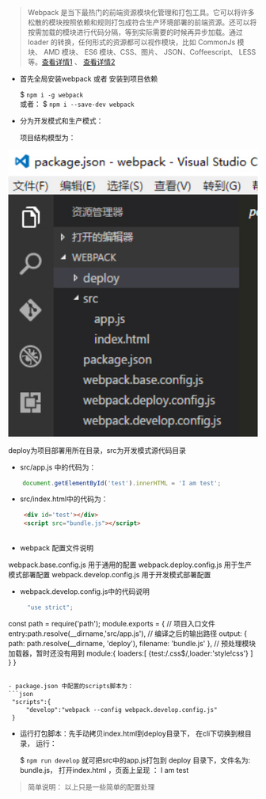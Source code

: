 > Webpack 是当下最热门的前端资源模块化管理和打包工具。它可以将许多松散的模块按照依赖和规则打包成符合生产环境部署的前端资源。还可以将按需加载的模块进行代码分隔，等到实际需要的时候再异步加载。通过 loader 的转换，任何形式的资源都可以视作模块，比如 CommonJs 模块、 AMD 模块、 ES6 模块、CSS、图片、 JSON、Coffeescript、 LESS 等。[查看详情1](http://zhaoda.net/webpack-handbook/) 、 [查看详情2](http://webpack.github.io/docs/)

- 首先全局安装webpack 或者 安装到项目依赖

  $ `npm i -g webpack`  
  或者： 
  $  `npm i --save-dev webpack`

- 分为开发模式和生产模式：

   项目结构模型为：
   
 <div align=center>
    <img width='700' src="./screenshot/1.jpeg"/>  
</div>

  deploy为项目部署用所在目录，src为开发模式源代码目录
  
- src/app.js 中的代码为：
 ```javascript
	 document.getElementById('test').innerHTML = 'I am test';
 ``` 
- src/index.html中的代码为：
   ```html
	<div id='test'></div>
    <script src="bundle.js"></script>
    
   ```
- webpack 配置文件说明

 webpack.base.config.js 用于通用的配置
 webpack.deploy.config.js 用于生产模式部署配置
 webpack.develop.config.js 用于开发模式部署配置

- webpack.develop.config.js中的代码说明
  ```javascript
	"use strict";
const path = require('path');
module.exports = {
      // 项目入口文件
      entry:path.resolve(__dirname,'src/app.js'),
      // 编译之后的输出路径
      output: {
          path: path.resolve(__dirname, 'deploy'),
          filename: 'bundle.js'
      },
      // 预处理模块加载器，暂时还没有用到
      module:{
          loaders:[
              {test:/\.css$/,loader:'style!css'}
          ]
      }
}
  ```

- package.json 中配置的scripts脚本为：
  ```json
   "scripts":{
       "develop":"webpack --config webpack.develop.config.js"
   }
 ```

- 运行打包脚本：先手动拷贝index.html到deploy目录下， 在cli下切换到根目录， 运行：

  $ `npm run develop`    就可把src中的app.js打包到 deploy 目录下，文件名为: bundle.js， 打开index.html ，页面上呈现 ： I am test


> 简单说明： 以上只是一些简单的配置处理